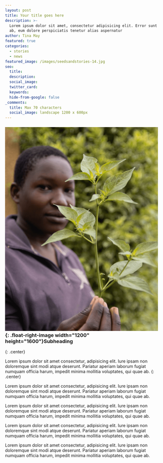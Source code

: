 ```yaml
---
layout: post
title: Your title goes here
description: >-
  Lorem ipsum dolor sit amet, consectetur adipisicing elit. Error sunt earum,
  ab, eum dolore perspiciatis tenetur alias aspernatur
author: Tina May
featured: true
categories:
  - stories
  - news
featured_image: /images/seedsandstories-14.jpg
seo:
  title:
  description:
  social_image:
  twitter_card:
  keywords:
  hide-from-google: false
_comments:
  title: Max 70 characters
  social_image: landscape 1200 x 600px
---
```

### ![](/images/seedsandstories-13.jpg){: .float-right-image width="1200" height="1600"}Subheading
{: .center}

Lorem ipsum dolor sit amet consectetur, adipisicing elit. Iure ipsam non doloremque sint modi atque deserunt. Pariatur aperiam laborum fugiat numquam officia harum, impedit minima mollitia voluptates, qui quae ab.
{: .center}

Lorem ipsum dolor sit amet consectetur, adipisicing elit. Iure ipsam non doloremque sint modi atque deserunt. Pariatur aperiam laborum fugiat numquam officia harum, impedit minima mollitia voluptates, qui quae ab.

Lorem ipsum dolor sit amet consectetur, adipisicing elit. Iure ipsam non doloremque sint modi atque deserunt. Pariatur aperiam laborum fugiat numquam officia harum, impedit minima mollitia voluptates, qui quae ab.

Lorem ipsum dolor sit amet consectetur, adipisicing elit. Iure ipsam non doloremque sint modi atque deserunt. Pariatur aperiam laborum fugiat numquam officia harum, impedit minima mollitia voluptates, qui quae ab.

Lorem ipsum dolor sit amet consectetur, adipisicing elit. Iure ipsam non doloremque sint modi atque deserunt. Pariatur aperiam laborum fugiat numquam officia harum, impedit minima mollitia voluptates, qui quae ab.

&nbsp;

&nbsp;
